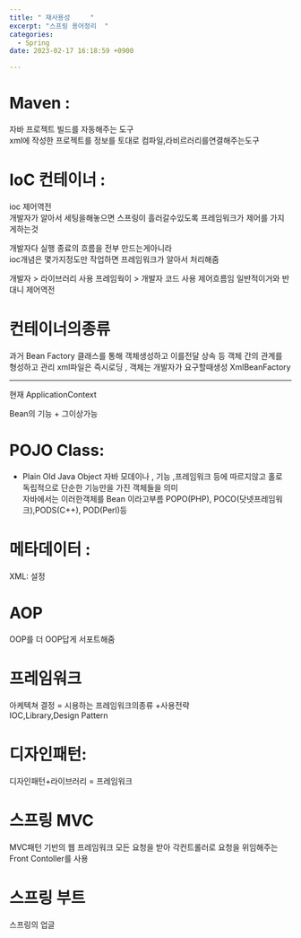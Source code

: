 ```yaml
---
title: " 재사용성     "
excerpt: "스프링 용어정리  "
categories:
  - Spring
date: 2023-02-17 16:18:59 +0900

---
```



# Maven :
자바 프로젝트 빌드를 자동해주는 도구  
xml에 작성한 프로젝트를 정보를 토대로 컴파일,라비르러리를연결해주는도구   

# IoC 컨테이너 :
ioc 제어역전  
개발자가 알아서 세팅을해놓으면 스프링이 흘러갈수있도록 프레임워크가 제어를 가지게하는것  

개발자다 실행 종료의 흐름을 전부 만드는게아니라  
ioc개념은 몇가지정도만 작업하면  프레임워크가 알아서 처리해줌   

개발자 > 라이브러리 사용
프레임웍이 > 개발자 코드 사용 제어흐름임 일반적이거와 반대니 제어역전


# 컨테이너의종류 
과거 Bean Factory 
클래스를 통해 객체생성하고 이를전달
상속 등 객체 간의 관계를 형성하고 관리
xml파일은 즉시로딩 , 객체는 개발자가 요구할때생성
XmlBeanFactory

----------

현재 ApplicationContext

Bean의 기능 + 그이상가능 

# POJO Class:
- Plain Old Java Object 자바 모데이나 , 기능 ,프레임워크 등에 따르지않고  홀로 독립적으로 단순한 기능만을 가진 객체들을 의미  
자바에서는 이러한객체를 Bean 이라고부름
POPO(PHP), POCO(닷넷프레임워크),PODS(C++), POD(Perl)등 


# 메타데이터 :
XML: 설정 
# AOP 

OOP를 더 OOP답게 서포트해줌

# 프레임워크
아케텍쳐 결정 = 시용하는 프레임워크의종류 +사용전략  
IOC,Library,Design Pattern

# 디자인패턴:

디자인패턴+라이브러리 = 프레임워크

# 스프링 MVC

MVC패턴 기반의 웹 프레임워크
모든 요청을 받아 각컨트롤러로 요청을 위임해주는 Front Contoller를 사용

# 스프링 부트 

스프링의 업글 
